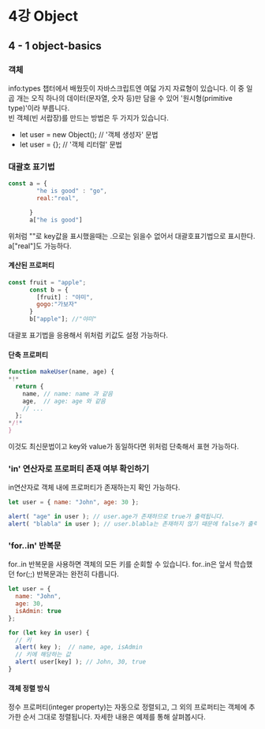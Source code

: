 # 4강 Object

## 4 - 1 object-basics
### 객체
info:types 챕터에서 배웠듯이 자바스크립트엔 여덟 가지 자료형이 있습니다. 이 중 일곱 개는 오직 하나의 데이터(문자열, 숫자 등)만 담을 수 있어 '원시형(primitive type)'이라 부릅니다.<br>
빈 객체(빈 서랍장)를 만드는 방법은 두 가지가 있습니다.
* let user = new Object(); // '객체 생성자' 문법
* let user = {};  // '객체 리터럴' 문법

### 대괄호 표기법
```js run
const a = {
        "he is good" : "go",
        real:"real",

      }
      a["he is good"]
```
위처럼 ""로 key값을 표시했을때는 .으로는 읽을수 없어서 대괄호표기법으로 표시한다. a["real"]도 가능하다.
#### 계산된 프로퍼티
```js run
const fruit = "apple";
      const b = {
        [fruit] : "야미",
        gogo:"가보자"
      }
      b["apple"]; //"야미"
```
대괄포 표기법을 응용해서 위처럼 키값도 설정 가능하다.

#### 단축 프로퍼티
```js run
function makeUser(name, age) {
*!*
  return {
    name, // name: name 과 같음
    age,  // age: age 와 같음
    // ...
  };
*/!*
}
```
이것도 최신문법이고 key와 value가 동일하다면 위처럼 단축해서 표현 가능하다.

### 'in' 연산자로 프로퍼티 존재 여부 확인하기
in연산자로 객체 내에 프로퍼티가 존재하는지 확인 가능하다.
```js run
let user = { name: "John", age: 30 };

alert( "age" in user ); // user.age가 존재하므로 true가 출력됩니다.
alert( "blabla" in user ); // user.blabla는 존재하지 않기 때문에 false가 출력됩니다.
```

### 'for..in' 반복문
for..in 반복문을 사용하면 객체의 모든 키를 순회할 수 있습니다. for..in은 앞서 학습했던 for(;;) 반복문과는 완전히 다릅니다.
```js run
let user = {
  name: "John",
  age: 30,
  isAdmin: true
};

for (let key in user) {
  // 키
  alert( key );  // name, age, isAdmin
  // 키에 해당하는 값
  alert( user[key] ); // John, 30, true
}
```

#### 객체 정렬 방식
정수 프로퍼티(integer property)는 자동으로 정렬되고, 그 외의 프로퍼티는 객체에 추가한 순서 그대로 정렬됩니다. 자세한 내용은 예제를 통해 살펴봅시다.
